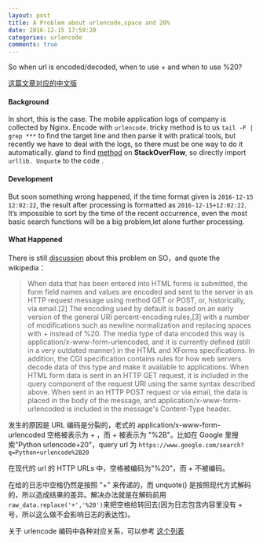 ```yaml
---
layout: post
title: A Problem about urlencode,space and 20%
date: 2016-12-15 17:59:20
categories: urlencode
comments: true
---
```

So when url is encoded/decoded, when to use + and when to use %20?
<!-- more -->


[这篇文章对应的中文版](/../translation/2016-12-15-urldecode-20-space.html)

#### Background

In short, this is the case. The mobile application logs of company is collected by Nginx.
Encode with `urlencode`. tricky method is to us `tail -F | grep ***` to find the target line and then parse it with pratical tools, but recently we have to deal with the logs, so there must be one way to do it automatically. gland to find [method](http://stackoverflow.com/questions/28431359/how-to-decode-a-url-encoded-string-in-python) on **StackOverFlow**, so directly import `urllib. Unquote` to the code .


#### Development

But soon something wrong happened, if the time format given is `2016-12-15 12:02:22`, the result after processing is formatted as
`2016-12-15+12:02:22`. It’s impossible to sort by the time of the recent occurrence, even the most basic search functions will be a big problem,let alone further processing.

#### What Happened

There is still [discussion](http://stackoverflow.com/questions/1634271/url-encoding-the-space-character-or-20) about this problem on SO，and quote the wikipedia：


> When data that has been entered into HTML forms is submitted, the form field names and values are encoded and sent to the server in an HTTP request message using method GET or POST, or, historically, via email.[2] The encoding used by default is based on an early version of the general URI percent-encoding rules,[3] with a number of modifications such as newline normalization and replacing spaces with + instead of %20. The media type of data encoded this way is application/x-www-form-urlencoded, and it is currently defined (still in a very outdated manner) in the HTML and XForms specifications. In addition, the CGI specification contains rules for how web servers decode data of this type and make it available to applications.
When HTML form data is sent in an HTTP GET request, it is included in the query component of the request URI using the same syntax described above. When sent in an HTTP POST request or via email, the data is placed in the body of the message, and application/x-www-form-urlencoded is included in the message's Content-Type header.

发生的原因是 URL 编码是分裂的，老式的 application/x-www-form-urlencoded 空格被表示为 + ，而 + 被表示为 "%2B"。比如在 Google 里搜索"Python urlencode+20"，query url 为 `https://www.google.com/search?q=Python+urlencode%2B20`

在现代的 url 的 HTTP URLs 中，空格被编码为"%20"，而 + 不被编码。

在给的日志中空格仍然是按照 "+" 来传递的，而 unquote() 是按照现代方式解码的，所以造成结果的差异。解决办法就是在解码前用 `raw_data.replace('+','%20')`来把空格给转回去(因为日志包含内容里没有 + 号，所以这么做不会影响日志的表达性)。

关于 urlencode 编码中各种对应关系，可以参考 [这个列表](http://www.degraeve.com/reference/urlencoding.php)
